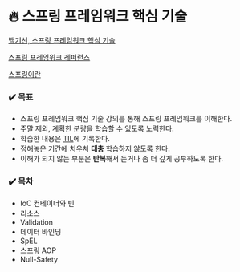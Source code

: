 # :fire: 스프링 프레임워크 핵심 기술

[백기선, 스프링 프레임워크 핵심 기술](https://www.inflearn.com/course/spring-framework_core)

[스프링 프레임워크 레퍼런스](https://docs.spring.io/spring/docs/current/spring-framework-reference/index.html)

[스프링이란](https://docs.spring.io/spring/docs/current/spring-framework-reference/overview.html#overvie)



### ✔️ 목표

* 스프링 프레임워크 핵심 기술 강의를 통해 스프링 프레임워크를 이해한다.
* 주말 제외, 계획한 분량을 학습할 수 있도록 노력한다.
* 학습한 내용은 [TIL](https://github.com/weekyeon/til)에 기록한다.
* 정해놓은 기간에 치우쳐 **대충** 학습하지 않도록 한다.
* 이해가 되지 않는 부분은 **반복**해서 듣거나 좀 더 깊게 공부하도록 한다.




### ✔️ 목차

* IoC 컨테이너와 빈
* 리소스
* Validation
* 데이터 바인딩
* SpEL
* 스프링 AOP
* Null-Safety
